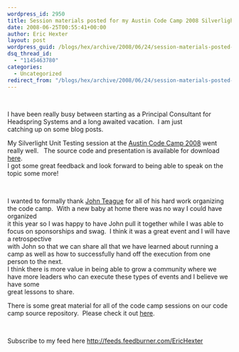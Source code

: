 ```yaml
---
wordpress_id: 2950
title: Session materials posted for my Austin Code Camp 2008 Silverlight 2 Unit Testing session
date: 2008-06-25T00:55:41+00:00
author: Eric Hexter
layout: post
wordpress_guid: /blogs/hex/archive/2008/06/24/session-materials-posted-for-my-austin-code-camp-2008-silverlight-2-unit-testing-session.aspx
dsq_thread_id:
  - "1145463780"
categories:
  - Uncategorized
redirect_from: "/blogs/hex/archive/2008/06/24/session-materials-posted-for-my-austin-code-camp-2008-silverlight-2-unit-testing-session.aspx/"
---
```

&nbsp;

I have been really busy between starting as a Principal Consultant for Headspring Systems and a long awaited vacation.&nbsp; I am just   
catching up on some blog posts. 

My Silverlight Unit Testing session at the <a href="http://austincodecamp.com/" target="_blank">Austin Code Camp 2008</a> went really well.&nbsp;&nbsp; The source code and presentation is available for download <a href="http://code.google.com/p/austincodecamp08/downloads/detail?name=SilverlightUnitTesting.zip&can=2&q=#makechanges" target="_blank">here</a>.   
I got some great feedback and look forward to being able to speak on the topic some more!

&nbsp;

I wanted to formally thank <a href="http://www.lostechies.com/blogs/johnteague/" target="_blank">John Teague</a> for all of his hard work organizing the code camp.&nbsp; With a new baby at home there was no way I could have organized   
it this year so I was happy to have John pull it together while I was able to focus on sponsorships and swag.&nbsp; I think it was a great event and I will have a retrospective   
with John so that we can share all that we have learned about running a camp as well as how to successfully hand off the execution from one person to the next.   
I think there is more value in being able to grow a community where we have more leaders who can execute these types of events and I believe we have some   
great lessons to share.

There is some great material for all of the code camp sessions on our code camp source repository.&nbsp; Please check it out <a href="http://code.google.com/p/austincodecamp08/downloads/list" target="_blank">here</a>.

&nbsp;

Subscribe to my feed here <http://feeds.feedburner.com/EricHexter>